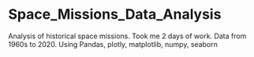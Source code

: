 # Space_Missions_Data_Analysis
Analysis of historical space missions. Took me 2 days of work. Data from 1960s to 2020. Using Pandas, plotly, matplotlib, numpy, seaborn
